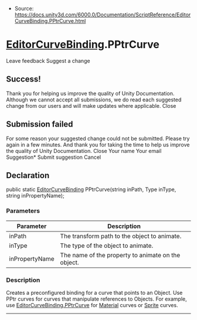 * Source: https://docs.unity3d.com/6000.0/Documentation/ScriptReference/EditorCurveBinding.PPtrCurve.html

#  [EditorCurveBinding](https://docs.unity3d.com/6000.0/Documentation/ScriptReference/EditorCurveBinding.html).PPtrCurve
Leave feedback
Suggest a change
## Success!
Thank you for helping us improve the quality of Unity Documentation. Although we cannot accept all submissions, we do read each suggested change from our users and will make updates where applicable.
Close
## Submission failed
For some reason your suggested change could not be submitted. Please <a>try again</a> in a few minutes. And thank you for taking the time to help us improve the quality of Unity Documentation.
Close
Your name Your email Suggestion* Submit suggestion
Cancel
## Declaration
public static [EditorCurveBinding](https://docs.unity3d.com/6000.0/Documentation/ScriptReference/EditorCurveBinding.html) PPtrCurve(string inPath, Type inType, string inPropertyName); 
### Parameters
Parameter | Description  
---|---  
inPath | The transform path to the object to animate.  
inType | The type of the object to animate.  
inPropertyName | The name of the property to animate on the object.  
### Description
Creates a preconfigured binding for a curve that points to an Object.
Use PPtr curves for curves that manipulate references to Objects. For example, use [EditorCurveBinding.PPtrCurve](https://docs.unity3d.com/6000.0/Documentation/ScriptReference/EditorCurveBinding.PPtrCurve.html) for [Material](https://docs.unity3d.com/6000.0/Documentation/ScriptReference/Material.html) curves or [Sprite](https://docs.unity3d.com/6000.0/Documentation/ScriptReference/Sprite.html) curves.
* * *
